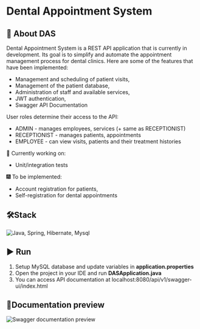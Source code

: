 # Dental Appointment System
## 📝 About DAS

Dental Appointment System is a REST API application that is currently in development. Its goal is to simplify and automate the appointment management process for dental clinics. Here are some of the features that have been implemented:

 * Management and scheduling of patient visits,
 * Management of the patient database,
 * Administration of staff and available services,
 * JWT authentication,
 * Swagger API Documentation
 
 User roles determine their access to the API:
 - ADMIN - manages employees, services (+ same as RECEPTIONIST)
 - RECEPTIONIST - manages patients, appointments
 - EMPLOYEE - can view visits, patients and their treatment histories
 
🚧 Currently working on:
 * Unit/integration tests
 
🎆 To be implemented:
 * Account registration for patients,
 * Self-registration for dental appointments 



## 🛠️Stack
![Java, Spring, Hibernate, Mysql](https://skillicons.dev/icons?i=java,spring,hibernate,mysql)
## ▶ Run
1. Setup MySQL database and update variables in **application.properties**
2. Open the project in your IDE and run **DASApplication.java**
3. You can access API documentation at localhost:8080/api/v1/swagger-ui/index.html

## 📄Documentation preview
![Swagger documentation preview](https://i.imgur.com/E7jfAVP.png)
